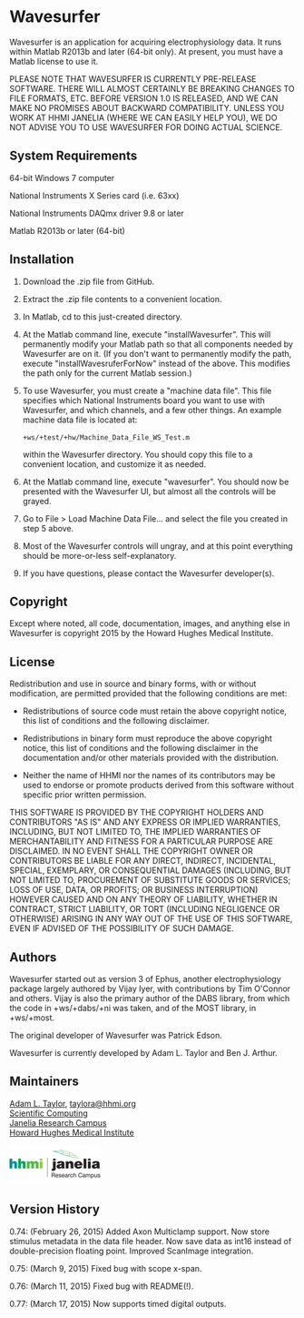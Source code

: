 Wavesurfer
==========

Wavesurfer is an application for acquiring electrophysiology
data.  It runs within Matlab R2013b and later (64-bit only).  At
present, you must have a Matlab license to use it.

PLEASE NOTE THAT WAVESURFER IS CURRENTLY PRE-RELEASE SOFTWARE.  THERE
WILL ALMOST CERTAINLY BE BREAKING CHANGES TO FILE FORMATS, ETC. BEFORE
VERSION 1.0 IS RELEASED, AND WE CAN MAKE NO PROMISES ABOUT BACKWARD
COMPATIBILITY.  UNLESS YOU WORK AT HHMI JANELIA (WHERE WE CAN EASILY
HELP YOU), WE DO NOT ADVISE YOU TO USE WAVESURFER FOR DOING ACTUAL
SCIENCE.


System Requirements
-------------------

64-bit Windows 7 computer

National Instruments X Series card (i.e. 63xx)

National Instruments DAQmx driver 9.8 or later

Matlab R2013b or later (64-bit)


Installation
------------

1.  Download the .zip file from GitHub.

2.  Extract the .zip file contents to a convenient location.

3.  In Matlab, cd to this just-created directory.

4.  At the Matlab command line, execute "installWavesurfer".  This
    will permanently modify your Matlab path so that all components
    needed by Wavesurfer are on it.  (If you don't want to permanently
    modify the path, execute "installWavesruferForNow" instead of the
    above.  This modifies the path only for the current Matlab
    session.)

5.  To use Wavesurfer, you must create a "machine data file".  This
    file specifies which National Instruments board you want to use
    with Wavesurfer, and which channels, and a few other things.  An
    example machine data file is located at:

        +ws/+test/+hw/Machine_Data_File_WS_Test.m

    within the Wavesurfer directory.  You should copy this file to a
    convenient location, and customize it as needed.

6.  At the Matlab command line, execute "wavesurfer".  You should now
    be presented with the Wavesurfer UI, but almost all the controls
    will be grayed.

7.  Go to File > Load Machine Data File... and select the file you
    created in step 5 above.

8.  Most of the Wavesurfer controls will ungray, and at this point
    everything should be more-or-less self-explanatory.

9.  If you have questions, please contact the Wavesurfer developer(s).


Copyright
---------

Except where noted, all code, documentation, images, and anything else
in Wavesurfer is copyright 2015 by the Howard Hughes Medical Institute.


License
-------

Redistribution and use in source and binary forms, with or without
modification, are permitted provided that the following conditions are
met:

* Redistributions of source code must retain the above copyright
  notice, this list of conditions and the following disclaimer.

* Redistributions in binary form must reproduce the above copyright
  notice, this list of conditions and the following disclaimer in the
  documentation and/or other materials provided with the distribution.

* Neither the name of HHMI nor the names of its contributors may be
  used to endorse or promote products derived from this software
  without specific prior written permission.

THIS SOFTWARE IS PROVIDED BY THE COPYRIGHT HOLDERS AND CONTRIBUTORS
"AS IS" AND ANY EXPRESS OR IMPLIED WARRANTIES, INCLUDING, BUT NOT
LIMITED TO, THE IMPLIED WARRANTIES OF MERCHANTABILITY AND FITNESS FOR
A PARTICULAR PURPOSE ARE DISCLAIMED. IN NO EVENT SHALL THE COPYRIGHT
OWNER OR CONTRIBUTORS BE LIABLE FOR ANY DIRECT, INDIRECT, INCIDENTAL,
SPECIAL, EXEMPLARY, OR CONSEQUENTIAL DAMAGES (INCLUDING, BUT NOT
LIMITED TO, PROCUREMENT OF SUBSTITUTE GOODS OR SERVICES; LOSS OF USE,
DATA, OR PROFITS; OR BUSINESS INTERRUPTION) HOWEVER CAUSED AND ON ANY
THEORY OF LIABILITY, WHETHER IN CONTRACT, STRICT LIABILITY, OR TORT
(INCLUDING NEGLIGENCE OR OTHERWISE) ARISING IN ANY WAY OUT OF THE USE
OF THIS SOFTWARE, EVEN IF ADVISED OF THE POSSIBILITY OF SUCH DAMAGE.


Authors
-------

Wavesurfer started out as version 3 of Ephus, another
electrophysiology package largely authored by Vijay Iyer, with
contributions by Tim O'Connor and others.  Vijay is also the primary
author of the DABS library, from which the code in +ws/+dabs/+ni was
taken, and of the MOST library, in +ws/+most.

The original developer of Wavesurfer was Patrick Edson.  

Wavesurfer is currently developed by Adam L. Taylor and Ben J. Arthur.


Maintainers
-----------

[Adam L. Taylor](http://www.janelia.org/people/research-resources-staff/adam-taylor), taylora@hhmi.org  
[Scientific Computing](http://www.janelia.org/research-resources/computing-resources)  
[Janelia Research Campus](http://www.janelia.org)  
[Howard Hughes Medical Institute](http://www.hhmi.org)

[![Picture](/hhmi_janelia_160px.png)](http://www.janelia.org)


Version History
---------------

0.74: (February 26, 2015) Added Axon Multiclamp support.  Now store
      stimulus metadata in the data file header.  Now save data as
      int16 instead of double-precision floating point.  Improved
      ScanImage integration.

0.75: (March 9, 2015) Fixed bug with scope x-span.

0.76: (March 11, 2015) Fixed bug with README(!).

0.77: (March 17, 2015) Now supports timed digital outputs.

